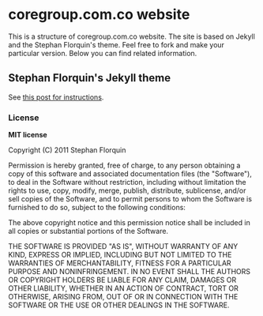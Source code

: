 # coregroup.com.co website

This is a structure of coregroup.com.co website. The site is based on 
Jekyll and the Stephan Florquin's theme. Feel free to fork and make your
particular version. Below you can find related information.


## Stephan Florquin's Jekyll theme

See [this post for instructions](http://stephan83.github.com/12-07-2011/use-this-theme-on-github.html).

### License

**MIT license**

Copyright (C) 2011 Stephan Florquin

Permission is hereby granted, free of charge, to any person obtaining a copy of
this software and associated documentation files (the "Software"), to deal in
the Software without restriction, including without limitation the rights to
use, copy, modify, merge, publish, distribute, sublicense, and/or sell copies
of the Software, and to permit persons to whom the Software is furnished to do
so, subject to the following conditions:

The above copyright notice and this permission notice shall be included in all
copies or substantial portions of the Software.

THE SOFTWARE IS PROVIDED "AS IS", WITHOUT WARRANTY OF ANY KIND, EXPRESS OR
IMPLIED, INCLUDING BUT NOT LIMITED TO THE WARRANTIES OF MERCHANTABILITY,
FITNESS FOR A PARTICULAR PURPOSE AND NONINFRINGEMENT. IN NO EVENT SHALL THE
AUTHORS OR COPYRIGHT HOLDERS BE LIABLE FOR ANY CLAIM, DAMAGES OR OTHER
LIABILITY, WHETHER IN AN ACTION OF CONTRACT, TORT OR OTHERWISE, ARISING FROM,
OUT OF OR IN CONNECTION WITH THE SOFTWARE OR THE USE OR OTHER DEALINGS IN THE
SOFTWARE.